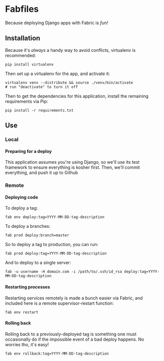 Fabfiles
========

Because deploying Django apps with Fabric is *fun!*


Installation
------------

Because it's *always* a handy way to avoid conflicts, virtualenv is recommended:

    pip install virtualenv

Then set up a virtualenv for the app, and activate it:

    virtualenv venv --distribute && source ./venv/bin/activate 
    # run "deactivate" to turn it off

Then to get the dependencies for this application, install the remaining requirements via Pip:

    pip install -r requirements.txt


Use
---

### Local

#### Preparing for a deploy

This application assumes you're using Django, so we'll use its test framework to ensure everything is kosher first.  Then, we'll commit everything, and push it up to Github


### Remote

#### Deploying code

To deploy a tag:

    fab env deploy:tag=YYYY-MM-DD-tag-description

To deploy a branches:

    fab prod deploy:branch=master

So to deploy a tag to production, you can run:

    fab prod deploy:tag=YYYY-MM-DD-tag-description

And to deploy to a single server:

    fab -u username -H domain.com -i /path/to/.ssh/id_rsa deploy:tag=YYYY-MM-DD-tag-description


#### Restarting processes 

Restarting services remotely is made a bunch easier via Fabric, and included here is a remote supervisor-restart function:

    fab env restart


#### Rolling back

Rolling back to a previously-deployed tag is something one must occasionally do if the impossible event of a bad deploy happens.  No worries tho, it's easy!

    fab env rollback:tag=YYYY-MM-DD-tag-description
